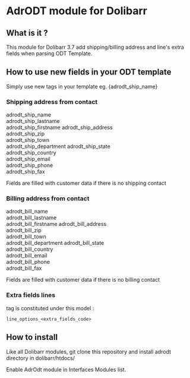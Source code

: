 # AdrODT module for Dolibarr

## What is it ?

This module for Dolibarr 3.7 add shipping/billing address and line's extra fields when parsing ODT Template.

## How to use new fields in your ODT template

Simply use new tags in your template eg. {adrodt_ship_name}

### Shipping address from contact
adrodt_ship_name		
adrodt_ship_lastname 	
adrodt_ship_firstname 
adrodt_ship_address 	
adrodt_ship_zip 		
adrodt_ship_town 		
adrodt_ship_department
adrodt_ship_state 	
adrodt_ship_country 	
adrodt_ship_email 	
adrodt_ship_phone 	
adrodt_ship_fax 		

Fields are filled with customer data if there is no shipping contact

### Billing address from contact
adrodt_bill_name		
adrodt_bill_lastname 	
adrodt_bill_firstname 
adrodt_bill_address 	
adrodt_bill_zip 		
adrodt_bill_town 		
adrodt_bill_department
adrodt_bill_state 	
adrodt_bill_country 	
adrodt_bill_email 	
adrodt_bill_phone 	
adrodt_bill_fax

Fields are filled with customer data if there is no billing contact

### Extra fields lines

tag is constituted under this model :
```
line_options_<extra_fields_code>
```

## How to install

Like all Dolibarr modules, git clone this repository and install adrodt directory in dolibarr/htdocs/

Enable AdrOdt module in Interfaces Modules list.